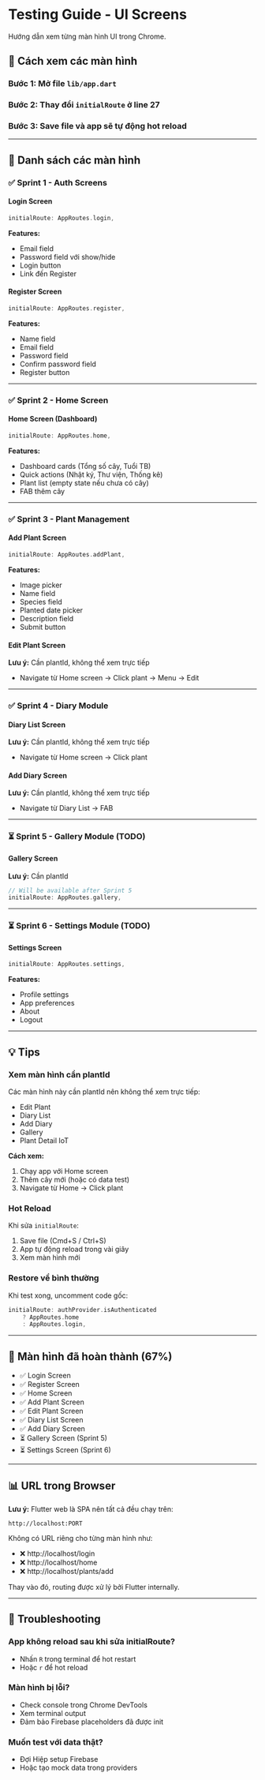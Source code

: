 # Testing Guide - UI Screens

Hướng dẫn xem từng màn hình UI trong Chrome.

## 🚀 Cách xem các màn hình

### Bước 1: Mở file `lib/app.dart`

### Bước 2: Thay đổi `initialRoute` ở line 27

### Bước 3: Save file và app sẽ tự động hot reload

---

## 📱 Danh sách các màn hình

### ✅ Sprint 1 - Auth Screens

#### Login Screen
```dart
initialRoute: AppRoutes.login,
```
**Features:**
- Email field
- Password field với show/hide
- Login button
- Link đến Register

#### Register Screen
```dart
initialRoute: AppRoutes.register,
```
**Features:**
- Name field
- Email field
- Password field
- Confirm password field
- Register button

---

### ✅ Sprint 2 - Home Screen

#### Home Screen (Dashboard)
```dart
initialRoute: AppRoutes.home,
```
**Features:**
- Dashboard cards (Tổng số cây, Tuổi TB)
- Quick actions (Nhật ký, Thư viện, Thống kê)
- Plant list (empty state nếu chưa có cây)
- FAB thêm cây

---

### ✅ Sprint 3 - Plant Management

#### Add Plant Screen
```dart
initialRoute: AppRoutes.addPlant,
```
**Features:**
- Image picker
- Name field
- Species field
- Planted date picker
- Description field
- Submit button

#### Edit Plant Screen
**Lưu ý:** Cần plantId, không thể xem trực tiếp
- Navigate từ Home screen → Click plant → Menu → Edit

---

### ✅ Sprint 4 - Diary Module

#### Diary List Screen
**Lưu ý:** Cần plantId, không thể xem trực tiếp
- Navigate từ Home screen → Click plant

#### Add Diary Screen
**Lưu ý:** Cần plantId, không thể xem trực tiếp
- Navigate từ Diary List → FAB

---

### ⏳ Sprint 5 - Gallery Module (TODO)

#### Gallery Screen
**Lưu ý:** Cần plantId
```dart
// Will be available after Sprint 5
initialRoute: AppRoutes.gallery,
```

---

### ⏳ Sprint 6 - Settings Module (TODO)

#### Settings Screen
```dart
initialRoute: AppRoutes.settings,
```
**Features:**
- Profile settings
- App preferences
- About
- Logout

---

## 💡 Tips

### Xem màn hình cần plantId

Các màn hình này cần plantId nên không thể xem trực tiếp:
- Edit Plant
- Diary List
- Add Diary
- Gallery
- Plant Detail IoT

**Cách xem:**
1. Chạy app với Home screen
2. Thêm cây mới (hoặc có data test)
3. Navigate từ Home → Click plant

### Hot Reload

Khi sửa `initialRoute`:
1. Save file (Cmd+S / Ctrl+S)
2. App tự động reload trong vài giây
3. Xem màn hình mới

### Restore về bình thường

Khi test xong, uncomment code gốc:
```dart
initialRoute: authProvider.isAuthenticated 
    ? AppRoutes.home 
    : AppRoutes.login,
```

---

## 🎨 Màn hình đã hoàn thành (67%)

- ✅ Login Screen
- ✅ Register Screen
- ✅ Home Screen
- ✅ Add Plant Screen
- ✅ Edit Plant Screen
- ✅ Diary List Screen
- ✅ Add Diary Screen
- ⏳ Gallery Screen (Sprint 5)
- ⏳ Settings Screen (Sprint 6)

---

## 📊 URL trong Browser

**Lưu ý:** Flutter web là SPA nên tất cả đều chạy trên:
```
http://localhost:PORT
```

Không có URL riêng cho từng màn hình như:
- ❌ http://localhost/login
- ❌ http://localhost/home
- ❌ http://localhost/plants/add

Thay vào đó, routing được xử lý bởi Flutter internally.

---

## 🐛 Troubleshooting

### App không reload sau khi sửa initialRoute?
- Nhấn `R` trong terminal để hot restart
- Hoặc `r` để hot reload

### Màn hình bị lỗi?
- Check console trong Chrome DevTools
- Xem terminal output
- Đảm bảo Firebase placeholders đã được init

### Muốn test với data thật?
- Đợi Hiệp setup Firebase
- Hoặc tạo mock data trong providers


